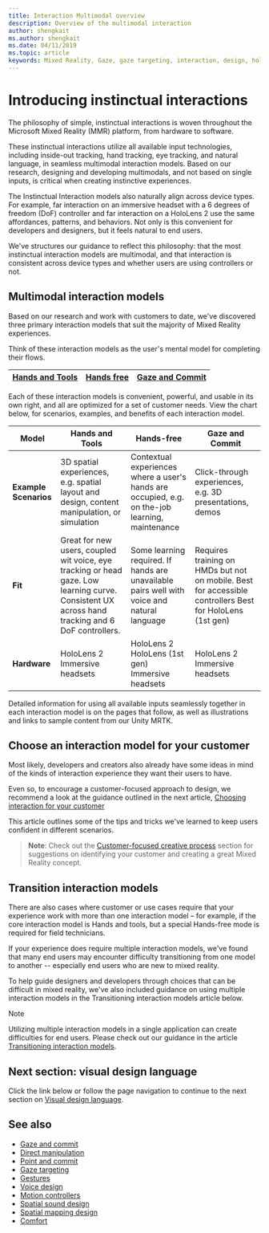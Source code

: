 ```yaml
---
title: Interaction Multimodal overview
description: Overview of the multimodal interaction
author: shengkait
ms.author: shengkait
ms.date: 04/11/2019
ms.topic: article
keywords: Mixed Reality, Gaze, gaze targeting, interaction, design, hololens, MMR, multimodal 
---
```


# Introducing instinctual interactions

The philosophy of simple, instinctual interactions is woven throughout the Microsoft Mixed Reality (MMR) platform, from hardware to software.

These instinctual interactions utilize all available input technologies, including inside-out tracking, hand tracking, eye tracking, and natural language, in seamless multimodal interaction models. Based on our research, designing and developing multimodals, and not based on single inputs, is critical when creating instinctive experiences.

The Instinctual Interaction models also naturally align across device types.  For example, far interaction on an immersive headset with a 6 degrees of freedom (DoF) controller and far interaction on a HoloLens 2 use the same affordances, patterns, and behaviors.  Not only is this convenient for developers and designers, but it feels natural to end users.

We've structures our guidance to reflect this philosophy: that the most instinctual interaction models are multimodal, and that interaction is consistent across device types and whether users are using controllers or not.

## Multimodal interaction models

Based on our research and work with customers to date, we've discovered three primary interaction models that suit the majority of Mixed Reality experiences.  

Think of these interaction models as the user's mental model for completing their flows.

| [Hands and Tools](https://review.docs.microsoft.com/en-us/windows/mixed-reality/hands-and-tools?branch=master) | [Hands free](https://review.docs.microsoft.com/en-us/windows/mixed-reality/hands-free?branch=master) | [Gaze and Commit](https://review.docs.microsoft.com/en-us/windows/mixed-reality/gaze-and-commit?branch=master) |
| --- | --- | --- |

Each of these interaction models is convenient, powerful, and usable in its own right, and all are optimized for a set of customer needs. View the chart below, for scenarios, examples, and benefits of each interaction model.  

**Model** | **Hands and Tools** | **Hands-free** | **Gaze and Commit**
|--------- | --------------| ------------| ---------|
**Example Scenarios** | 3D spatial experiences, e.g. spatial layout and design, content manipulation, or simulation | Contextual experiences where a user's hands are occupied, e.g. on the-job learning, maintenance| Click-through experiences, e.g. 3D presentations, demos
**Fit** | Great for new users, coupled wit voice, eye tracking or head gaze. Low learning curve. Consistent UX across hand tracking and 6 DoF controllers. | Some learning required. If hands are unavailable pairs well with voice and natural language | Requires training on HMDs but not on mobile. Best for accessible controllers Best for HoloLens (1st gen) |
**Hardware** | HoloLens 2 Immersive headsets | HoloLens 2 HoloLens (1st gen) Immersive headsets | HoloLens 2 Immersive headsets | HoloLens 2 HoloLens (1st gen) Immersive headsets Mobile AR |

Detailed information for using all available inputs seamlessly together in each interaction model is on the pages that follow, as well as illustrations and links to sample content from our Unity MRTK.

## Choose an interaction model for your customer

Most likely, developers and creators also already have some ideas in mind of the kinds of interaction experience they want their users to have.

Even so, to encourage a customer-focused approach to design, we recommend a look at the guidance outlined in the next article, [Choosing interaction for your customer](coming-soon.md)

This article outlines some of the tips and tricks we've learned to keep users confident in different scenarios.

> **Note**: Check out the [Customer-focused creative process](coming-soon.md) section for suggestions on identifying your customer and creating a great Mixed Reality concept.

## Transition interaction models

There are also cases where customer or use cases require that your experience work with more than one interaction model – for example, if the core interaction model is Hands and tools, but a special Hands-free mode is required for field technicians.  

If your experience does require multiple interaction models, we've found that many end users may encounter difficulty transitioning from one model to another -- especially end users who are new to mixed reality.

To help guide designers and developers through choices that can be difficult in mixed reality, we've also included guidance on using multiple interaction models in the Transitioning interaction models article below.

> [!Note]
> Utilizing multiple interaction models in a single application can create difficulties for end users.  Please check out our guidance in the article [Transitioning interaction models](coming-soon.md).

## Next section: visual design language

Click the link below or follow the page navigation to continue to the next section on [Visual design language](coming-soon.md).

## See also

* [Gaze and commit](gaze-and-commit.md)
* [Direct manipulation](direct-manipulation.md)
* [Point and commit](point-and-commit.md)
* [Gaze targeting](gaze-targeting.md)
* [Gestures](gestures.md)
* [Voice design](voice-design.md)
* [Motion controllers](motion-controllers.md)
* [Spatial sound design](spatial-sound-design.md)
* [Spatial mapping design](spatial-mapping-design.md)
* [Comfort](comfort.md)
